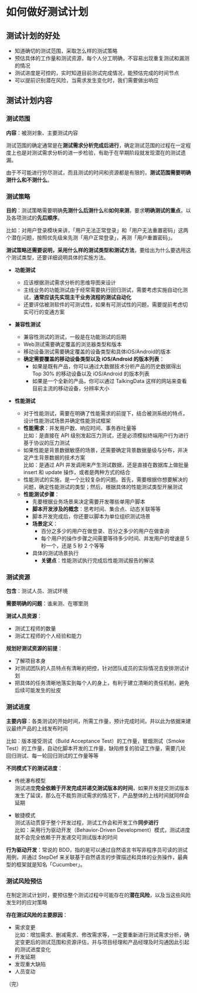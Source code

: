 # 如何做好测试计划

## 测试计划的好处

- 知道确切的测试范围，采取怎么样的测试策略
- 预估具体的工作量和测试资源，每个人分工明确，不容易出现重复测试和漏测的情况
- 测试进度是可控的，实时知道目前测试完成情况，能预估完成的时间节点
- 可以提前识别潜在风险，当需求发生变化时，我们需要做出响应

## 测试计划内容

### 测试范围

**内容**：被测对象、主要测试内容

测试范围的确定通常是在**测试需求分析完成后进行**，确定测试范围的过程在一定程度上也是对测试需求分析的进一步检验，有助于在早期阶段就发现潜在的测试遗漏。

由于不可能进行穷尽测试，而且测试的时间和资源都是有限的，**测试范围需要明确测什么和不测什么**。

### 测试策略

**目的**：测试策略需要明确**先测什么后测什么**和**如何来测**，要求**明确测试的重点**，以及各项测试的**先后顺序**。

比如：对用户登录模块来讲，「用户无法正常登录」和「用户无法重置密码」这两个潜在问题，按照优先级来先测「用户正常登录」，再测「用户重置密码」。

**测试策略还需要说明，采用什么样的测试类型和测试方法**，要给出为什么要选用这个测试类型，还要详细说明具体的实施方法。

+ **功能测试**
  + 应该根据测试需求分析的思维导图来设计
  + 主线业务的功能测试由于经常需要执行回归测试，需要考虑实施自动化测试，**通常应该先实现主干业务流程的测试自动化**  
  + 还要评估被测软件的可测试性，如果有可测试性的问题，需要提前考虑切实可行的变通方案 

+ **兼容性测试**
  + 兼容性测试的测试，一般是在功能测试的后期
  + Web测试需要确定覆盖的浏览器类型和版本
  + 移动设备测试需要确定覆盖的设备类型和具体iOS/Android的版本 
  + **确定需要覆盖的移动设备类型以及 iOS/Android 的版本列表**：
    + 如果是既有产品，你可以通过大数据技术分析产品的历史数据得出 Top 30% 的移动设备以及 iOS/Android 的版本列表
    + 如果是一个全新的产品，你可以通过 TalkingData 这样的网站来查看目前主流的移动设备，分辨率大小 

+ **性能测试**
  + 对于性能测试，需要在明确了性能需求的前提下，结合被测系统的特点，设计性能测试场景并确定性能测试框架 
  + **性能需求**：并发用户数、响应时间、事务吞吐量等  
    比如：是直接在 API 级别发起压力测试，还是必须模拟终端用户行为进行基于协议的压力测试 
  + 如果性能是背景数据敏感的场景，还需要确定背景数据量级与分布，并决定产生背景数据的技术方案  
    比如：是通过 API 并发调用来产生测试数据，还是直接在数据库上做批量 insert 和 update 操作，或者是两种方式的结合 
  + 性能测试的实施，是一个比较复杂的问题。首先，需要根据你想要解决的问题，确定性能测试的类型；然后，根据具体的性能测试类型开展测试
  + **性能测试步骤**：
    + 先要根据业务场景来决定需要开发哪些单用户脚本
    + **脚本开发涉及的概念**：思考时间、集合点、动态关联等等 
    + 脚本开发完成后，你还要以脚本为单位组织测试场景 
    + **场景定义**：
      + 百分之多少的用户在做登录、百分之多少的用户在做查询 
      + 每个用户的操作步骤之间需要等待多少时间、并发用户的增速是 5 秒一个，还是 5 秒 2 个等等 
    + 具体的测试场景执行 
      + **关键点**：性能测试执行完成后性能测试报告的解读

### 测试资源

**包含**：测试人员、测试环境

**需要明确的问题**：谁来测、在哪里测

**测试人员资源**：

+ 测试工程师的数量 
+ 测试工程师的个人经验和能力

**规划好测试资源的前提**：

+ 了解项目本身 
+ 对测试团队的人员特点有清晰的把控，针对团队成员的实际情况去安排测试计划 
+ 把具体的任务清晰地落实到每个人的身上，有利于建立清晰的责任机制，避免后续可能发生的扯皮 

### 测试进度

**主要内容**：各类测试的开始时间，所需工作量，预计完成时间，并以此为依据来建议最终产品的上线发布时间

比如：版本接受测试（Build Acceptance Test）的工作量，冒烟测试（Smoke Test）的工作量，自动化脚本开发的工作量，缺陷修复的验证工作量，需要几轮回归测试、每一轮回归测试的工作量等等 

**不同模式下的测试进度**：

+ 传统瀑布模型  
  测试进度**完全依赖于开发完成并递交测试版本的时间**，如果开发提交测试版本发生了延误，那么在不裁剪测试需求的情况下，产品整体的上线时间就同样会延期 

+ 敏捷模式  
  测试活动贯穿于整个开发过程，测试工作会和开发工作**同步进行**  
  比如：采用行为驱动开发（Behavior-Driven Development）模式，测试进度就不会完全依赖于开发递交可测试版本的时间 

**行为驱动开发**：常说的 BDD，指的是可以通过自然语言书写非程序员可读的测试用例，并通过 StepDef 来关联基于自然语言的步骤描述和具体的业务操作，最典型的框架就是知名「Cucumber」。

### 测试风险预估

在制定测试计划时，要预估整个测试过程中可能存在的**潜在风险**，以及当这些风险发生时的应对策略

**存在测试风险的主要原因**：

+ 需求变更  
  比如：增加需求、删减需求、修改需求等，一定要重新进行测试需求分析，确定变更后的测试范围和资源评估，并与项目经理和产品经理及时沟通因此引起的测试进度变化 
+ 开发延期
+ 发现重大缺陷
+ 人员变动 

（完）

